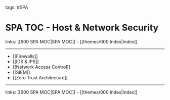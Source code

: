 tags: #SPA

# SPA TOC - Host & Network Security

links: [[600 SPA MOC|SPA MOC]] - [[themes/000 Index|Index]]

---

* [[Firewalls]]
* [[IDS & IPS]]
* [[Network Access Control]]
* [[SIEM]]
* [[Zero Trust Architecture]]

---
links: [[600 SPA MOC|SPA MOC]] - [[themes/000 Index|Index]]